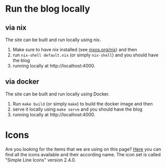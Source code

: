 # Run the blog locally
## via nix

The site can be built and run locally using nix.
1) Make sure to have nix installed (see [nixos.org/nix](https://nixos.org/nix/)) and then 
2) run `nix-shell default.nix` (or simply `nix-shell`) and you should have the blog 
3) running locally at http://localhost:4000.

## via docker

The site can be built and run locally using Docker.
1) Run `make build` (or simply `make`) to build the docker image and then
2) serve it locally using `make serve` and you should have the blog
3) running locally at http://localhost:4000.

# Icons

Are you looking for the items that we are using on this page?
[Here](https://seantheme.com/color-admin-v4.0/admin/html/ui_simple_line_icons.html)
you can find all the icons available and their according name.
The icon set is called "Simple Line Icons" version 2.4.0.

